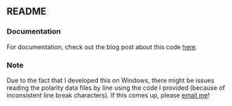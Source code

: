 ## README

### Documentation

For documentation, check out the blog post about this code [here](http://andybromberg.com/sentiment-analysis-python).

### Note

Due to the fact that I developed this on Windows, there might be issues reading the polarity data files by line using the code I provided (because of inconsistent line break characters). If this comes up, please [email me](mailto:hi@andybromberg.com)!